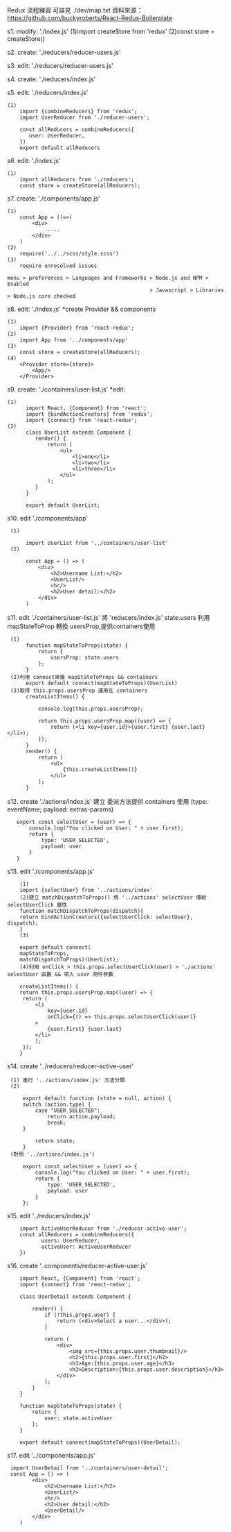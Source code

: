 Redux 流程練習 可詳見 ./dev/map.txt
資料來源：https://github.com/buckyroberts/React-Redux-Boilerplate

s1. modify: './index.js'
    (1)import createStore from 'redux'
    (2)const store = createStore()

s2. create: './reducers/reducer-users.js'

s3. edit: './reducers/reducer-users.js'

s4. create: './reducers/index.js'

s5. edit: './reducers/index.js'
    
    (1) 
        import {combineReducers} from 'redux';
        import UserReducer from './reducer-users';

        const allReducers = combineReducers({
           user: UserReducer,
        })
        export default allReducers

s6. edit: './index.js'

    (1)  
        import allReducers from './reducers';
        const store = createStore(allReducers);

s7. create: './components/app.js'
    
    (1)    
        const App = ()=>(
            <div>
                .....
            </div>
        )
    (2)   
        require('../../scss/style.scss')
    (3) 
        require unresolved issues
    
    menu > preferences > Languages and Frameworks > Node.js and NPM > Enabled
                                                  > Javascript > Libraries > Node.js core checked

s8. edit: './index.js' *create Provider && components
    
    (1)
        import {Provider} from 'react-redux';
    (2)
        import App from '../components/app'
    (3)
        const store = createStore(allReducers);
    (4)
        <Provider store={store}>
            <App/>
        </Provider>


s9. create: './containers/user-list.js' *edit:
    
    (1)    
          import React, {Component} from 'react';
          import {bindActionCreators} from 'redux';
          import {connect} from 'react-redux';        
    (2)  
          class UserList extends Component {
             render() {
                 return (
                     <ul>
                         <li>one</li>
                         <li>two</li>
                         <li>three</li>
                     </ul>
                 );
             }
          }

          export default UserList;
          
s10. edit './components/app'

     (1)

          import UserList from '../containers/user-list'    
     (2)

          const App = () => (
              <div>
                  <h2>Username List:</h2>
                  <UserList/>
                  <hr/>
                  <h2>User detail:</h2>
              </div>
          )
s11. edit './containers/user-list.js' 將 'reducers/index.js' state.users 利用 mapStateToProp 轉換 usersProp,提供containers使用
     
     (1)  
          function mapStateToProps(state) {
              return {
                  usersProp: state.users
              };
          }         
     (2)利用 connect串接 mapStateToProps && containers   
          export default connect(mapStateToProps)(UserList)          
     (3)取得 this.props.usersProp 運用在 containers            
          createListItems() {

              console.log(this.props.usersProp);

              return this.props.usersProp.map((user) => {
                  return (<li key={user.id}>{user.first} {user.last}</li>);
              });
          }
          render() {
              return (
                  <ul>
                      {this.createListItems()}
                  </ul>
              );
          }
s12. create './actions/index.js' 建立 委派方法提供 containers 使用  (type: eventName; payload: extras-params)

       export const selectUser = (user) => {
           console.log("You clicked on User: " + user.first);
           return {
               type: 'USER_SELECTED',
               payload: user
           }
       }
s13. edit './components/app.js'
     
        (1)
        import {selectUser} from '../actions/index'       
        (2)建立 matchDispatchToProps() 將 '../actions' selectUser 傳給 selectUserClick 屬性   
        function matchDispatchToProps(dispatch){
        return bindActionCreators({selectUserClick: selectUser}, dispatch);
        }
        (3)

        export default connect(
        mapStateToProps,
        matchDispatchToProps)(UserList);                
        (4)利用 onClick > this.props.selectUserClick(user) > './actions' selectUser 函數 && 帶入 user 物件參數

        createListItems() {
        return this.props.usersProp.map((user) => {
         return (
             <li
                 key={user.id}
                 onClick={() => this.props.selectUserClick(user)}
             >
                 {user.first} {user.last}
             </li>
             );
         });
        }            
s14. create '../reducers/reducer-active-user'

     (1) 進行 '../actions/index.js' 方法分類
     (2) 
     
         export default function (state = null, action) {
         switch (action.type) {
             case "USER_SELECTED":
                 return action.payload;
                 break;
         }

             return state;
         }           
     (對照 '../actions/index.js')

         export const selectUser = (user) => {
             console.log("You clicked on User: " + user.first);
             return {
                 type: 'USER_SELECTED',
                 payload: user
             }
         };           
s15. edit '../reducers/index.js'

        import ActiveUserReducer from './reducer-active-user';   
        const allReducers = combineReducers({
               users: UserReducer,
               activeUser: ActiveUserReducer
        })
s16. create '..components/reducer-active-user.js'

        import React, {Component} from 'react';
        import {connect} from 'react-redux';

        class UserDetail extends Component {

            render() {
                if (!this.props.user) {
                    return (<div>Select a user...</div>);
                }

                return (
                    <div>
                        <img src={this.props.user.thumbnail}/>
                        <h2>{this.props.user.first}</h2>
                        <h3>Age:{this.props.user.age}</h3>
                        <h3>Description:{this.props.user.description}</h3>
                    </div>
                );
            }
        }

        function mapStateToProps(state) {
            return {
                user: state.activeUser
            };
        }

        export default connect(mapStateToProps)(UserDetail);
s17. edit '../components/app.js'

     import UserDetail from '../containers/user-detail';
     const App = () => (
            <div>
                <h2>Username List:</h2>
                <UserList/>
                <hr/>
                <h2>User detail:</h2>
                <UserDetail/>
            </div>
        )
